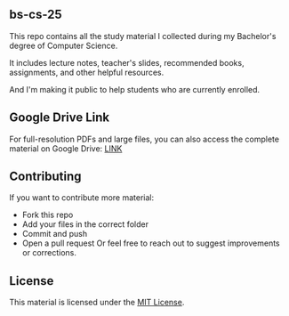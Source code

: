 ## bs-cs-25
This repo contains all the study material I collected during my Bachelor's degree of Computer Science. 

It includes lecture notes, teacher's slides, recommended books, assignments, and other helpful resources. 

And I'm making it public to help students who are currently enrolled.

## Google Drive Link
For full-resolution PDFs and large files, you can also access the complete material on Google Drive: [LINK](https://drive.google.com/drive/folders/1D7qwa6tsc331UiUIj5p8GblAkv6A8uC4?usp=sharing)

## Contributing
If you want to contribute more material:
- Fork this repo
- Add your files in the correct folder
- Commit and push
- Open a pull request
Or feel free to reach out to suggest improvements or corrections.

## License
This material is licensed under the [MIT License](LICENSE).